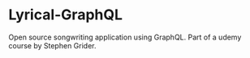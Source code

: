 # Lyrical-GraphQL

Open source songwriting application using GraphQL. Part of a udemy course by Stephen Grider.

